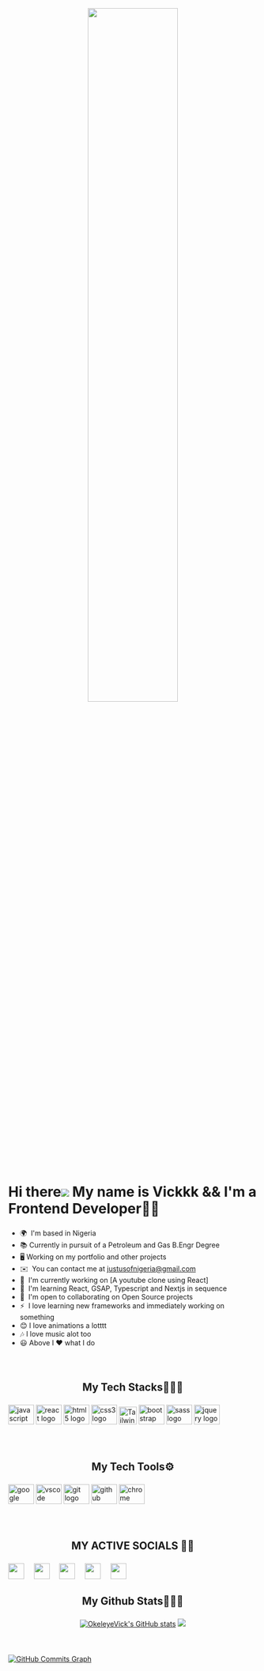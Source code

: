 <div align="center">
  <img height="auto" width="60%" src="https://external-content.duckduckgo.com/iu/?u=https%3A%2F%2Faptitude.seedinfotech.com%2Fwp-content%2Fuploads%2F2018%2F10%2Ftraining1.gif&f=1&nofb=1&ipt=ef62fc0376dd142ce89cd1851a02c423f99209abe63aceafdc9889571a0edcb8&ipo=images"  />
</div>

###

Hi there![](https://user-images.githubusercontent.com/18350557/176309783-0785949b-9127-417c-8b55-ab5a4333674e.gif) My name is Vickkk && I'm a Frontend Developer🤩🚀
==============================================================================================================================================

###


* 🌍  I'm based in Nigeria
* 📚  Currently in pursuit of a Petroleum and Gas B.Engr Degree
* 🖥️  Working on my portfolio and other projects
* ✉️  You can contact me at [justusofnigeria@gmail.com](mailto:justusofnigeria@gmail.com)
* 🚀  I'm currently working on [A youtube clone using React] <!--(http://okeleyevictor-portfolio.netlify.app/) -->
* 🧠  I'm learning React, GSAP, Typescript and Nextjs in sequence
* 🤝  I'm open to collaborating on Open Source projects
* ⚡  I love learning new frameworks and immediately working on something
* 😊  I love animations a lotttt
* 🎶  I love music alot too
* 😃  Above I ❤ what I do

###
<br/>

<h2 align="center">My Tech Stacks🧰👩‍💻</h2>

###

<div align="left">
  <img src="https://cdn.jsdelivr.net/gh/devicons/devicon/icons/javascript/javascript-original.svg" height="40" width="52" alt="javascript logo"  />
  <img src="https://cdn.jsdelivr.net/gh/devicons/devicon/icons/react/react-original.svg" height="40" width="52" alt="react logo"  />
  <img src="https://cdn.jsdelivr.net/gh/devicons/devicon/icons/html5/html5-original.svg" height="40" width="52" alt="html5 logo"  />
  <img src="https://cdn.jsdelivr.net/gh/devicons/devicon/icons/css3/css3-original.svg" height="40" width="52" alt="css3 logo"  />
  <a href="https://tailwindcss.com/" target="_blank" rel="noreferrer"><img src="https://raw.githubusercontent.com/danielcranney/readme-generator/main/public/icons/skills/tailwindcss-colored.svg" width="36" height="36" alt="TailwindCSS" /></a>  <img src="https://cdn.jsdelivr.net/gh/devicons/devicon/icons/bootstrap/bootstrap-original.svg" height="40" width="52" alt="bootstrap logo"  />
  <img src="https://cdn.jsdelivr.net/gh/devicons/devicon/icons/sass/sass-original.svg" height="40" width="52" alt="sass logo"  />
  <img src="https://cdn.jsdelivr.net/gh/devicons/devicon/icons/jquery/jquery-original.svg" height="40" width="52" alt="jquery logo"  />
</div>

###
<br/>
<h2 align="center">My Tech Tools⚙</h2>

###

<div align="left">
  <img src="https://cdn.jsdelivr.net/gh/devicons/devicon/icons/google/google-original.svg" height="40" width="52" alt="google logo"  />
  <img src="https://cdn.jsdelivr.net/gh/devicons/devicon/icons/vscode/vscode-original.svg" height="40" width="52" alt="vscode logo"  />
  <img src="https://cdn.jsdelivr.net/gh/devicons/devicon/icons/git/git-original.svg" height="40" width="52" alt="git logo"  />
  <img src="https://cdn.jsdelivr.net/gh/devicons/devicon/icons/github/github-original.svg" height="40" width="52" alt="github logo"  />
  <img src="https://cdn.jsdelivr.net/gh/devicons/devicon/icons/chrome/chrome-original.svg" height="40" width="52" alt="chrome logo"  />
</div>

###
<br/>

### <h2 align="center">MY ACTIVE SOCIALS 🤝🏽</h2>

###

<p align="left"> <a href="https://discord.com/users/I_am_Justus#3780" target="_blank" rel="noreferrer"><img src="https://raw.githubusercontent.com/danielcranney/readme-generator/main/public/icons/socials/discord.svg" width="32" height="32" /></a> 
  &nbsp &nbsp  
  <a href="https://www.github.com/OkeleyeVick" target="_blank" rel="noreferrer"><img src="https://raw.githubusercontent.com/danielcranney/readme-generator/main/public/icons/socials/github.svg" width="32" height="32" /></a> 
  &nbsp &nbsp 
  <a href="https://www.linkedin.com/in/victor-okeleye-76baa91b2/" target="_blank" rel="noreferrer"><img src="https://raw.githubusercontent.com/danielcranney/readme-generator/main/public/icons/socials/linkedin.svg" width="32" height="32" /></a>
  &nbsp &nbsp 
  <a href="https://www.twitter.com/I_am_Justus" target="_blank" rel="noreferrer"><img src="https://raw.githubusercontent.com/danielcranney/readme-generator/main/public/icons/socials/twitter.svg" width="32" height="32" /></a> 
  &nbsp &nbsp 
  <a href="https://www.youtube.com/c/okeleyevictor" target="_blank" rel="noreferrer"><img src="https://raw.githubusercontent.com/danielcranney/readme-generator/main/public/icons/socials/youtube.svg" width="32" height="32" /></a>

</p>

###

<h2 align="center">My Github Stats👨🏽‍💻</h2>

###

<div align="center">
<a href="http://www.github.com/OkeleyeVick"><img src="https://github-readme-stats.vercel.app/api?username=OkeleyeVick&show_icons=true&hide=prs,&count_private=true&title_color=0891b2&text_color=ffffff&icon_color=0891b2&bg_color=1c1917&hide_border=true&show_icons=true" alt="OkeleyeVick's GitHub stats" /></a>
 <a href="http://www.github.com/OkeleyeVick"><img src="https://github-readme-streak-stats.herokuapp.com/?user=OkeleyeVick&stroke=ffffff&background=1c1917&ring=0891b2&fire=0891b2&currStreakNum=ffffff&currStreakLabel=0891b2&sideNums=ffffff&sideLabels=ffffff&dates=ffffff&hide_border=true" /></a>
</div>

###

<br clear="both">

<a href="http://www.github.com/OkeleyeVick"><img src="https://github-readme-activity-graph.cyclic.app/graph?username=OkeleyeVick&bg_color=1c1917&color=ffffff&line=0891b2&point=ffffff&area_color=1c1917&area=true&hide_border=true&custom_title=GitHub%20Commits%20Graph" alt="GitHub Commits Graph" /></a>

###


